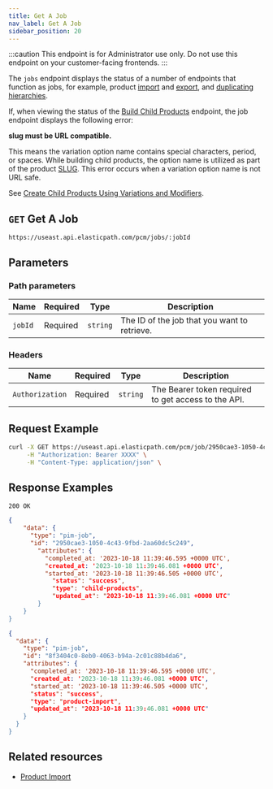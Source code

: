 ```yaml
---
title: Get A Job
nav_label: Get A Job
sidebar_position: 20
---
```


:::caution
This endpoint is for Administrator use only. Do not use this endpoint on your customer-facing frontends.
:::

The `jobs` endpoint displays the status of a number of endpoints that function as jobs, for example, product [import](/docs/pxm/products/importing-products/product-import-pxm) and [export](/docs/pxm/products/exporting-products/export-products), and [duplicating hierarchies](/docs/pxm/hierarchies/hierarchies-api/duplicate-a-hierarchy).

If, when viewing the status of the [Build Child Products](/docs/pxm/products/pxm-product-variations/child-products-api/build-child-products) endpoint, the job endpoint displays the following error:

**slug must be URL compatible.**  

This means the variation option name contains special characters, period, or spaces. While building child products, the option name is utilized as part of the product [SLUG](/docs/pxm/products/ep-pxm-products-api/pxm-products-api-overview#the-attributes-object). This error occurs when a variation option name is not URL safe.

See [Create Child Products Using Variations and Modifiers](/docs/pxm/products/pxm-product-variations/generate-pxm-variations).

## `GET` Get A Job

```http
https://useast.api.elasticpath.com/pcm/jobs/:jobId
```

## Parameters

### Path parameters

| Name | Required | Type | Description |
| --- | --- | --- | --- |
| `jobId` | Required | `string` | The ID of the job that you want to retrieve.|

### Headers

| Name | Required | Type | Description |
| --- | --- | --- | --- |
| `Authorization` | Required | `string` | The Bearer token required to get access to the API. |

## Request Example

```bash
curl -X GET https://useast.api.elasticpath.com/pcm/job/2950cae3-1050-4c43-9fbd-2aa60dc5c249 \
     -H "Authorization: Bearer XXXX" \
     -H "Content-Type: application/json" \
```

## Response Examples

`200 OK`

```json
{
    "data": {
      "type": "pim-job",
      "id": "2950cae3-1050-4c43-9fbd-2aa60dc5c249",
        "attributes": {
          "completed_at: '2023-10-18 11:39:46.595 +0000 UTC',
          "created_at: '2023-10-18 11:39:46.081 +0000 UTC',
          "started_at: '2023-10-18 11:39:46.505 +0000 UTC',
            "status": "success",
            "type": "child-products",
            "updated_at": "2023-10-18 11:39:46.081 +0000 UTC"
        }
    }
}
```

```json
{
  "data": {
    "type": "pim-job",
    "id": "8f3404c0-8eb0-4063-b94a-2c01c88b4da6",
    "attributes": {
      "completed_at: '2023-10-18 11:39:46.595 +0000 UTC',
      "created_at: '2023-10-18 11:39:46.081 +0000 UTC',
      "started_at: '2023-10-18 11:39:46.505 +0000 UTC',
      "status": "success",
      "type": "product-import",
      "updated_at": "2023-10-18 11:39:46.081 +0000 UTC"
    }
  }
}
```

## Related resources

- [Product Import](/docs/pxm/products/importing-products/product-import-pxm)
